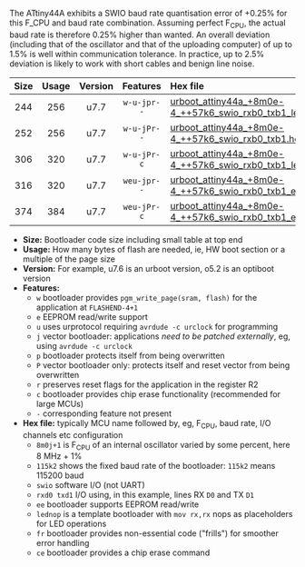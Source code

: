 The ATtiny44A exhibits a SWIO baud rate quantisation error of +0.25% for this F_CPU and baud rate combination. Assuming perfect F<sub>CPU</sub>, the actual baud rate is therefore 0.25% higher than wanted. An overall deviation (including that of the oscillator and that of the uploading computer) of up to 1.5% is well within communication tolerance. In practice, up to 2.5% deviation is likely to work with short cables and benign line noise.

|Size|Usage|Version|Features|Hex file|
|:-:|:-:|:-:|:-:|:--|
|244|256|u7.7|`w-u-jpr--`|[urboot_attiny44a_+8m0e-4_++57k6_swio_rxb0_txb1_lednop.hex](https://raw.githubusercontent.com/stefanrueger/urboot.hex/main/mcus/attiny44a/internal_oscillator/fcpu_+8m0e-4/br_++57k6/urboot_attiny44a_+8m0e-4_++57k6_swio_rxb0_txb1_lednop.hex)|
|252|256|u7.7|`w-u-jPr--`|[urboot_attiny44a_+8m0e-4_++57k6_swio_rxb0_txb1.hex](https://raw.githubusercontent.com/stefanrueger/urboot.hex/main/mcus/attiny44a/internal_oscillator/fcpu_+8m0e-4/br_++57k6/urboot_attiny44a_+8m0e-4_++57k6_swio_rxb0_txb1.hex)|
|306|320|u7.7|`w-u-jPr-c`|[urboot_attiny44a_+8m0e-4_++57k6_swio_rxb0_txb1_lednop_fr_ce.hex](https://raw.githubusercontent.com/stefanrueger/urboot.hex/main/mcus/attiny44a/internal_oscillator/fcpu_+8m0e-4/br_++57k6/urboot_attiny44a_+8m0e-4_++57k6_swio_rxb0_txb1_lednop_fr_ce.hex)|
|316|320|u7.7|`weu-jpr--`|[urboot_attiny44a_+8m0e-4_++57k6_swio_rxb0_txb1_ee_lednop.hex](https://raw.githubusercontent.com/stefanrueger/urboot.hex/main/mcus/attiny44a/internal_oscillator/fcpu_+8m0e-4/br_++57k6/urboot_attiny44a_+8m0e-4_++57k6_swio_rxb0_txb1_ee_lednop.hex)|
|374|384|u7.7|`weu-jPr-c`|[urboot_attiny44a_+8m0e-4_++57k6_swio_rxb0_txb1_ee_lednop_fr_ce.hex](https://raw.githubusercontent.com/stefanrueger/urboot.hex/main/mcus/attiny44a/internal_oscillator/fcpu_+8m0e-4/br_++57k6/urboot_attiny44a_+8m0e-4_++57k6_swio_rxb0_txb1_ee_lednop_fr_ce.hex)|

- **Size:** Bootloader code size including small table at top end
- **Usage:** How many bytes of flash are needed, ie, HW boot section or a multiple of the page size
- **Version:** For example, u7.6 is an urboot version, o5.2 is an optiboot version
- **Features:**
  + `w` bootloader provides `pgm_write_page(sram, flash)` for the application at `FLASHEND-4+1`
  + `e` EEPROM read/write support
  + `u` uses urprotocol requiring `avrdude -c urclock` for programming
  + `j` vector bootloader: applications *need to be patched externally*, eg, using `avrdude -c urclock`
  + `p` bootloader protects itself from being overwritten
  + `P` vector bootloader only: protects itself and reset vector from being overwritten
  + `r` preserves reset flags for the application in the register R2
  + `c` bootloader provides chip erase functionality (recommended for large MCUs)
  + `-` corresponding feature not present
- **Hex file:** typically MCU name followed by, eg, F<sub>CPU</sub>, baud rate, I/O channels etc configuration
  + `8m0j+1` is F<sub>CPU</sub> of an internal oscillator varied by some percent, here 8 MHz + 1%
  + `115k2` shows the fixed baud rate of the bootloader: `115k2` means 115200 baud
  + `swio` software I/O (not UART)
  + `rxd0 txd1` I/O using, in this example, lines RX `D0` and TX `D1`
  + `ee` bootloader supports EEPROM read/write
  + `lednop` is a template bootloader with `mov rx,rx` nops as placeholders for LED operations
  + `fr` bootloader provides non-essential code ("frills") for smoother error handling
  + `ce` bootloader provides a chip erase command
